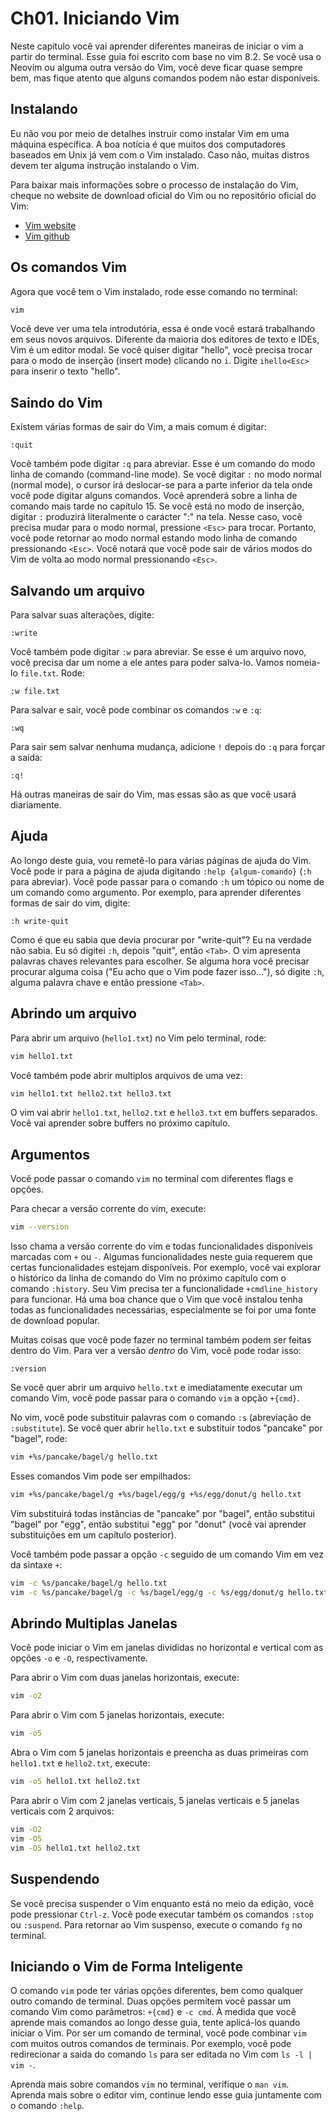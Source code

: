 # Ch01. Iniciando Vim

Neste capítulo você vai aprender diferentes maneiras de iniciar o vim a partir do terminal. Esse guia foi escrito com base no vim 8.2. Se você usa o Neovim ou alguma outra versão do Vim, você deve ficar quase sempre bem, mas fique atento que alguns comandos podem não estar disponíveis.

## Instalando

Eu não vou por meio de detalhes instruir como instalar Vim em uma máquina específica. A boa notícia é que muitos dos computadores baseados em Unix já vem com o Vim instalado. Caso não, muitas distros devem ter alguma instrução instalando o Vim.

Para baixar mais informações sobre o processo de instalação do Vim, cheque no website de download oficial do Vim ou no repositório oficial do Vim:

- [Vim website](https://www.vim.org/download.php)
- [Vim github](https://github.com/vim/vim)

## Os comandos Vim

Agora que você tem o Vim instalado, rode esse comando no terminal:

```bash
vim
```
Você deve ver uma tela introdutória, essa é onde você estará trabalhando em seus novos arquivos. Diferente da maioria dos editores de texto e IDEs, Vim é um editor modal. Se você quiser digitar "hello", você precisa trocar para o modo de inserção (insert mode) clicando no `i`. Digite `ihello<Esc>` para inserir o texto "hello".

## Saindo do Vim

Existem várias formas de sair do Vim, a mais comum é digitar:

```
:quit
```

Você também pode digitar `:q` para abreviar. Esse é um comando do modo linha de comando (command-line mode). Se você digitar `:` no modo normal (normal mode), o cursor irá deslocar-se para a parte inferior da tela onde você pode digitar alguns comandos. Você aprenderá sobre a linha de comando mais tarde no capítulo 15. Se você está no modo de inserção, digitar `:` produzirá literalmente o carácter ":" na tela. Nesse caso, você precisa mudar para o modo normal, pressione `<Esc>` para trocar. Portanto, você pode retornar ao modo normal estando modo linha de comando pressionando `<Esc>`. Você notará que você pode sair de vários modos do Vim de volta ao modo normal pressionando `<Esc>`.

## Salvando um arquivo

Para salvar suas alterações, digite:

```
:write
```

Você também pode digitar `:w` para abreviar. Se esse é um arquivo novo, você precisa dar um nome a ele antes para poder salva-lo. Vamos nomeia-lo `file.txt`. Rode:

```
:w file.txt
```

Para salvar e sair, você pode combinar os comandos `:w` e `:q`:

```
:wq
```

Para sair sem salvar nenhuma mudança, adicione `!` depois do `:q` para forçar a saída:

```
:q!
```

Há outras maneiras de sair do Vim, mas essas são as que você usará diariamente.

## Ajuda
Ao longo deste guia, vou remetê-lo para várias páginas de ajuda do Vim. Você pode ir para a página de ajuda digitando `:help {algum-comando}` (`:h` para abreviar). Você pode passar para o comando `:h` um tópico ou nome de um comando como argumento. Por exemplo, para aprender diferentes formas de sair do vim, digite:

```
:h write-quit
```

Como é que eu sabia que devia procurar por "write-quit"? Eu na verdade não sabia. Eu só digitei `:h`, depois "quit", então `<Tab>`. O vim apresenta palavras chaves relevantes para escolher. Se alguma hora você precisar procurar alguma coisa ("Eu acho que o Vim pode fazer isso..."), só digite `:h`, alguma palavra chave e então pressione `<Tab>`.

## Abrindo um arquivo

Para abrir um arquivo (`hello1.txt`) no Vim pelo terminal, rode:

```bash
vim hello1.txt
```

Você também pode abrir multiplos arquivos de uma vez:

```bash
vim hello1.txt hello2.txt hello3.txt
```

O vim vai abrir `hello1.txt`, `hello2.txt` e `hello3.txt`  em buffers separados. Você vai aprender sobre buffers no próximo capítulo.


## Argumentos
Você pode passar o comando `vim` no terminal com diferentes flags e opções.

Para checar a versão corrente do vim, execute:

```bash
vim --version
```
Isso chama a versão corrente do vim e todas funcionalidades disponíveis marcadas com `+` ou `-`. Algumas funcionalidades neste guia requerem que certas funcionalidades estejam disponíveis. Por exemplo, você vai explorar o histórico da linha de comando do Vim no próximo capítulo com o comando `:history`. Seu Vim precisa ter a funcionalidade `+cmdline_history` para funcionar. Há uma boa chance que o Vim que você instalou tenha todas as funcionalidades necessárias, especialmente se foi por uma fonte de download popular.

Muitas coisas que você pode fazer no terminal também podem ser feitas dentro do Vim. Para ver a versão *dentro* do Vim, você pode rodar isso:

```
:version
```

Se você quer abrir um arquivo `hello.txt` e imediatamente executar um comando Vim, você pode passar para o comando `vim` a opção `+{cmd}`.

No vim, você pode substituir palavras com o comando `:s` (abreviação de `:substitute`). Se você quer abrir `hello.txt` e substituir todos "pancake" por "bagel", rode:

```bash
vim +%s/pancake/bagel/g hello.txt
```

Esses comandos Vim pode ser empilhados:

```bash
vim +%s/pancake/bagel/g +%s/bagel/egg/g +%s/egg/donut/g hello.txt
```

Vim substituirá todas instâncias de "pancake" por "bagel", então substitui "bagel" por "egg", então substitui "egg" por "donut" (você vai aprender substituições em um capítulo posterior).

Você também pode passar a opção `-c` seguido de um comando Vim em vez da sintaxe `+`:

```bash
vim -c %s/pancake/bagel/g hello.txt
vim -c %s/pancake/bagel/g -c %s/bagel/egg/g -c %s/egg/donut/g hello.txt
```

## Abrindo Multiplas Janelas

Você pode iniciar o Vim em janelas divididas no horizontal e vertical com as opções `-o` e `-O`, respectivamente. 

Para abrir o Vim com duas janelas horizontais, execute:

```bash
vim -o2
```

Para abrir o Vim com 5 janelas horizontais, execute:

```bash
vim -o5
```

Abra o Vim com 5 janelas horizontais e preencha as duas primeiras com `hello1.txt` e `hello2.txt`, execute:

```bash
vim -o5 hello1.txt hello2.txt
```

Para abrir o Vim com 2 janelas verticais, 5 janelas verticais e 5 janelas verticais com 2 arquivos: 

```bash
vim -O2
vim -O5
vim -O5 hello1.txt hello2.txt
```

## Suspendendo

Se você precisa suspender o Vim enquanto está no meio da edição, você pode pressionar `Ctrl-z`. Você pode executar também os comandos `:stop` ou `:suspend`. Para retornar ao Vim suspenso, execute o comando `fg` no terminal. 

## Iniciando o Vim de Forma Inteligente

O comando `vim` pode ter várias opções diferentes, bem como qualquer outro comando de terminal. Duas opções permitem você passar um comando Vim como parâmetros: `+{cmd}` e `-c cmd`. À medida que você aprende mais comandos ao longo desse guia, tente aplicá-los quando iniciar o Vim. Por ser um comando de terminal, você pode combinar `vim` com muitos outros comandos de terminais. Por exemplo, você pode redirecionar a saida do comando `ls` para ser editada no Vim com `ls -l | vim -`.

Aprenda mais sobre comandos `vim` no terminal, verifique o `man vim`. Aprenda mais sobre o editor vim, continue lendo esse guia juntamente com o comando `:help`.